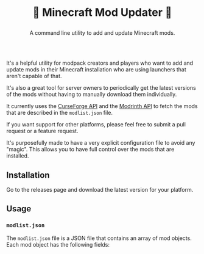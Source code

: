 # <p align="center">🚀 Minecraft Mod Updater 🚀</p>

<p align="center">A command line utility to add and update Minecraft mods.</p>

<br/><br/>

It's a helpful utility for modpack creators and players who want to add and update mods in their Minecraft installation who
are using launchers that aren't capable of that.

It's also a great tool for server owners to periodically get the latest versions of the mods without having to manually
download them individually.

It currently uses the [CurseForge API](https://authors.curseforge.com/docs/api) and the [Modrinth API](https://docs.modrinth.com/api-spec/)
to fetch the mods that are described in the `modlist.json` file.

If you want support for other platforms, please feel free to submit a pull request or a feature request.

It's purposefully made to have a very explicit configuration file to avoid any "magic". This allows you to have full control
over the mods that are installed.

## Installation
Go to the releases page and download the latest version for your platform.

## Usage

### `modlist.json`

The `modlist.json` file is a JSON file that contains an array of mod objects. Each mod object has the following fields:
